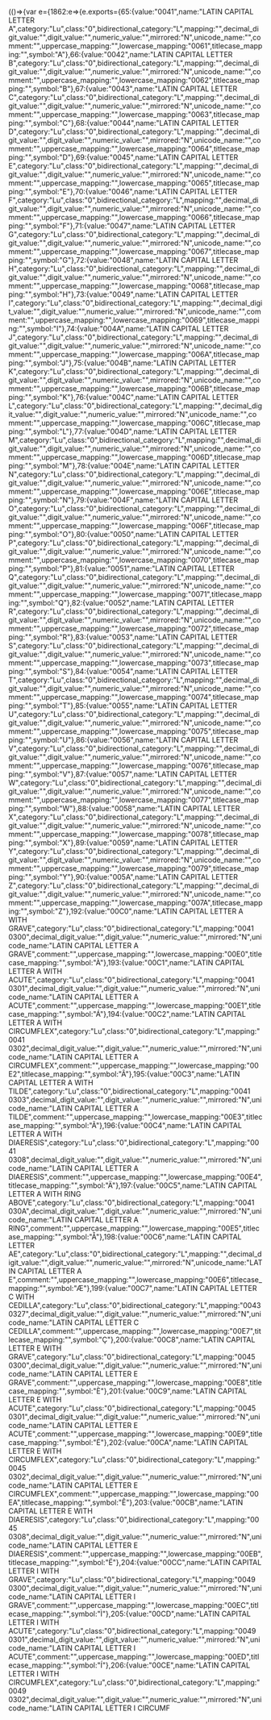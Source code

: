 (()=>{var e={1862:e=>{e.exports={65:{value:"0041",name:"LATIN CAPITAL LETTER A",category:"Lu",class:"0",bidirectional_category:"L",mapping:"",decimal_digit_value:"",digit_value:"",numeric_value:"",mirrored:"N",unicode_name:"",comment:"",uppercase_mapping:"",lowercase_mapping:"0061",titlecase_mapping:"",symbol:"A"},66:{value:"0042",name:"LATIN CAPITAL LETTER B",category:"Lu",class:"0",bidirectional_category:"L",mapping:"",decimal_digit_value:"",digit_value:"",numeric_value:"",mirrored:"N",unicode_name:"",comment:"",uppercase_mapping:"",lowercase_mapping:"0062",titlecase_mapping:"",symbol:"B"},67:{value:"0043",name:"LATIN CAPITAL LETTER C",category:"Lu",class:"0",bidirectional_category:"L",mapping:"",decimal_digit_value:"",digit_value:"",numeric_value:"",mirrored:"N",unicode_name:"",comment:"",uppercase_mapping:"",lowercase_mapping:"0063",titlecase_mapping:"",symbol:"C"},68:{value:"0044",name:"LATIN CAPITAL LETTER D",category:"Lu",class:"0",bidirectional_category:"L",mapping:"",decimal_digit_value:"",digit_value:"",numeric_value:"",mirrored:"N",unicode_name:"",comment:"",uppercase_mapping:"",lowercase_mapping:"0064",titlecase_mapping:"",symbol:"D"},69:{value:"0045",name:"LATIN CAPITAL LETTER E",category:"Lu",class:"0",bidirectional_category:"L",mapping:"",decimal_digit_value:"",digit_value:"",numeric_value:"",mirrored:"N",unicode_name:"",comment:"",uppercase_mapping:"",lowercase_mapping:"0065",titlecase_mapping:"",symbol:"E"},70:{value:"0046",name:"LATIN CAPITAL LETTER F",category:"Lu",class:"0",bidirectional_category:"L",mapping:"",decimal_digit_value:"",digit_value:"",numeric_value:"",mirrored:"N",unicode_name:"",comment:"",uppercase_mapping:"",lowercase_mapping:"0066",titlecase_mapping:"",symbol:"F"},71:{value:"0047",name:"LATIN CAPITAL LETTER G",category:"Lu",class:"0",bidirectional_category:"L",mapping:"",decimal_digit_value:"",digit_value:"",numeric_value:"",mirrored:"N",unicode_name:"",comment:"",uppercase_mapping:"",lowercase_mapping:"0067",titlecase_mapping:"",symbol:"G"},72:{value:"0048",name:"LATIN CAPITAL LETTER H",category:"Lu",class:"0",bidirectional_category:"L",mapping:"",decimal_digit_value:"",digit_value:"",numeric_value:"",mirrored:"N",unicode_name:"",comment:"",uppercase_mapping:"",lowercase_mapping:"0068",titlecase_mapping:"",symbol:"H"},73:{value:"0049",name:"LATIN CAPITAL LETTER I",category:"Lu",class:"0",bidirectional_category:"L",mapping:"",decimal_digit_value:"",digit_value:"",numeric_value:"",mirrored:"N",unicode_name:"",comment:"",uppercase_mapping:"",lowercase_mapping:"0069",titlecase_mapping:"",symbol:"I"},74:{value:"004A",name:"LATIN CAPITAL LETTER J",category:"Lu",class:"0",bidirectional_category:"L",mapping:"",decimal_digit_value:"",digit_value:"",numeric_value:"",mirrored:"N",unicode_name:"",comment:"",uppercase_mapping:"",lowercase_mapping:"006A",titlecase_mapping:"",symbol:"J"},75:{value:"004B",name:"LATIN CAPITAL LETTER K",category:"Lu",class:"0",bidirectional_category:"L",mapping:"",decimal_digit_value:"",digit_value:"",numeric_value:"",mirrored:"N",unicode_name:"",comment:"",uppercase_mapping:"",lowercase_mapping:"006B",titlecase_mapping:"",symbol:"K"},76:{value:"004C",name:"LATIN CAPITAL LETTER L",category:"Lu",class:"0",bidirectional_category:"L",mapping:"",decimal_digit_value:"",digit_value:"",numeric_value:"",mirrored:"N",unicode_name:"",comment:"",uppercase_mapping:"",lowercase_mapping:"006C",titlecase_mapping:"",symbol:"L"},77:{value:"004D",name:"LATIN CAPITAL LETTER M",category:"Lu",class:"0",bidirectional_category:"L",mapping:"",decimal_digit_value:"",digit_value:"",numeric_value:"",mirrored:"N",unicode_name:"",comment:"",uppercase_mapping:"",lowercase_mapping:"006D",titlecase_mapping:"",symbol:"M"},78:{value:"004E",name:"LATIN CAPITAL LETTER N",category:"Lu",class:"0",bidirectional_category:"L",mapping:"",decimal_digit_value:"",digit_value:"",numeric_value:"",mirrored:"N",unicode_name:"",comment:"",uppercase_mapping:"",lowercase_mapping:"006E",titlecase_mapping:"",symbol:"N"},79:{value:"004F",name:"LATIN CAPITAL LETTER O",category:"Lu",class:"0",bidirectional_category:"L",mapping:"",decimal_digit_value:"",digit_value:"",numeric_value:"",mirrored:"N",unicode_name:"",comment:"",uppercase_mapping:"",lowercase_mapping:"006F",titlecase_mapping:"",symbol:"O"},80:{value:"0050",name:"LATIN CAPITAL LETTER P",category:"Lu",class:"0",bidirectional_category:"L",mapping:"",decimal_digit_value:"",digit_value:"",numeric_value:"",mirrored:"N",unicode_name:"",comment:"",uppercase_mapping:"",lowercase_mapping:"0070",titlecase_mapping:"",symbol:"P"},81:{value:"0051",name:"LATIN CAPITAL LETTER Q",category:"Lu",class:"0",bidirectional_category:"L",mapping:"",decimal_digit_value:"",digit_value:"",numeric_value:"",mirrored:"N",unicode_name:"",comment:"",uppercase_mapping:"",lowercase_mapping:"0071",titlecase_mapping:"",symbol:"Q"},82:{value:"0052",name:"LATIN CAPITAL LETTER R",category:"Lu",class:"0",bidirectional_category:"L",mapping:"",decimal_digit_value:"",digit_value:"",numeric_value:"",mirrored:"N",unicode_name:"",comment:"",uppercase_mapping:"",lowercase_mapping:"0072",titlecase_mapping:"",symbol:"R"},83:{value:"0053",name:"LATIN CAPITAL LETTER S",category:"Lu",class:"0",bidirectional_category:"L",mapping:"",decimal_digit_value:"",digit_value:"",numeric_value:"",mirrored:"N",unicode_name:"",comment:"",uppercase_mapping:"",lowercase_mapping:"0073",titlecase_mapping:"",symbol:"S"},84:{value:"0054",name:"LATIN CAPITAL LETTER T",category:"Lu",class:"0",bidirectional_category:"L",mapping:"",decimal_digit_value:"",digit_value:"",numeric_value:"",mirrored:"N",unicode_name:"",comment:"",uppercase_mapping:"",lowercase_mapping:"0074",titlecase_mapping:"",symbol:"T"},85:{value:"0055",name:"LATIN CAPITAL LETTER U",category:"Lu",class:"0",bidirectional_category:"L",mapping:"",decimal_digit_value:"",digit_value:"",numeric_value:"",mirrored:"N",unicode_name:"",comment:"",uppercase_mapping:"",lowercase_mapping:"0075",titlecase_mapping:"",symbol:"U"},86:{value:"0056",name:"LATIN CAPITAL LETTER V",category:"Lu",class:"0",bidirectional_category:"L",mapping:"",decimal_digit_value:"",digit_value:"",numeric_value:"",mirrored:"N",unicode_name:"",comment:"",uppercase_mapping:"",lowercase_mapping:"0076",titlecase_mapping:"",symbol:"V"},87:{value:"0057",name:"LATIN CAPITAL LETTER W",category:"Lu",class:"0",bidirectional_category:"L",mapping:"",decimal_digit_value:"",digit_value:"",numeric_value:"",mirrored:"N",unicode_name:"",comment:"",uppercase_mapping:"",lowercase_mapping:"0077",titlecase_mapping:"",symbol:"W"},88:{value:"0058",name:"LATIN CAPITAL LETTER X",category:"Lu",class:"0",bidirectional_category:"L",mapping:"",decimal_digit_value:"",digit_value:"",numeric_value:"",mirrored:"N",unicode_name:"",comment:"",uppercase_mapping:"",lowercase_mapping:"0078",titlecase_mapping:"",symbol:"X"},89:{value:"0059",name:"LATIN CAPITAL LETTER Y",category:"Lu",class:"0",bidirectional_category:"L",mapping:"",decimal_digit_value:"",digit_value:"",numeric_value:"",mirrored:"N",unicode_name:"",comment:"",uppercase_mapping:"",lowercase_mapping:"0079",titlecase_mapping:"",symbol:"Y"},90:{value:"005A",name:"LATIN CAPITAL LETTER Z",category:"Lu",class:"0",bidirectional_category:"L",mapping:"",decimal_digit_value:"",digit_value:"",numeric_value:"",mirrored:"N",unicode_name:"",comment:"",uppercase_mapping:"",lowercase_mapping:"007A",titlecase_mapping:"",symbol:"Z"},192:{value:"00C0",name:"LATIN CAPITAL LETTER A WITH GRAVE",category:"Lu",class:"0",bidirectional_category:"L",mapping:"0041 0300",decimal_digit_value:"",digit_value:"",numeric_value:"",mirrored:"N",unicode_name:"LATIN CAPITAL LETTER A GRAVE",comment:"",uppercase_mapping:"",lowercase_mapping:"00E0",titlecase_mapping:"",symbol:"À"},193:{value:"00C1",name:"LATIN CAPITAL LETTER A WITH ACUTE",category:"Lu",class:"0",bidirectional_category:"L",mapping:"0041 0301",decimal_digit_value:"",digit_value:"",numeric_value:"",mirrored:"N",unicode_name:"LATIN CAPITAL LETTER A ACUTE",comment:"",uppercase_mapping:"",lowercase_mapping:"00E1",titlecase_mapping:"",symbol:"Á"},194:{value:"00C2",name:"LATIN CAPITAL LETTER A WITH CIRCUMFLEX",category:"Lu",class:"0",bidirectional_category:"L",mapping:"0041 0302",decimal_digit_value:"",digit_value:"",numeric_value:"",mirrored:"N",unicode_name:"LATIN CAPITAL LETTER A CIRCUMFLEX",comment:"",uppercase_mapping:"",lowercase_mapping:"00E2",titlecase_mapping:"",symbol:"Â"},195:{value:"00C3",name:"LATIN CAPITAL LETTER A WITH TILDE",category:"Lu",class:"0",bidirectional_category:"L",mapping:"0041 0303",decimal_digit_value:"",digit_value:"",numeric_value:"",mirrored:"N",unicode_name:"LATIN CAPITAL LETTER A TILDE",comment:"",uppercase_mapping:"",lowercase_mapping:"00E3",titlecase_mapping:"",symbol:"Ã"},196:{value:"00C4",name:"LATIN CAPITAL LETTER A WITH DIAERESIS",category:"Lu",class:"0",bidirectional_category:"L",mapping:"0041 0308",decimal_digit_value:"",digit_value:"",numeric_value:"",mirrored:"N",unicode_name:"LATIN CAPITAL LETTER A DIAERESIS",comment:"",uppercase_mapping:"",lowercase_mapping:"00E4",titlecase_mapping:"",symbol:"Ä"},197:{value:"00C5",name:"LATIN CAPITAL LETTER A WITH RING ABOVE",category:"Lu",class:"0",bidirectional_category:"L",mapping:"0041 030A",decimal_digit_value:"",digit_value:"",numeric_value:"",mirrored:"N",unicode_name:"LATIN CAPITAL LETTER A RING",comment:"",uppercase_mapping:"",lowercase_mapping:"00E5",titlecase_mapping:"",symbol:"Å"},198:{value:"00C6",name:"LATIN CAPITAL LETTER AE",category:"Lu",class:"0",bidirectional_category:"L",mapping:"",decimal_digit_value:"",digit_value:"",numeric_value:"",mirrored:"N",unicode_name:"LATIN CAPITAL LETTER A E",comment:"",uppercase_mapping:"",lowercase_mapping:"00E6",titlecase_mapping:"",symbol:"Æ"},199:{value:"00C7",name:"LATIN CAPITAL LETTER C WITH CEDILLA",category:"Lu",class:"0",bidirectional_category:"L",mapping:"0043 0327",decimal_digit_value:"",digit_value:"",numeric_value:"",mirrored:"N",unicode_name:"LATIN CAPITAL LETTER C CEDILLA",comment:"",uppercase_mapping:"",lowercase_mapping:"00E7",titlecase_mapping:"",symbol:"Ç"},200:{value:"00C8",name:"LATIN CAPITAL LETTER E WITH GRAVE",category:"Lu",class:"0",bidirectional_category:"L",mapping:"0045 0300",decimal_digit_value:"",digit_value:"",numeric_value:"",mirrored:"N",unicode_name:"LATIN CAPITAL LETTER E GRAVE",comment:"",uppercase_mapping:"",lowercase_mapping:"00E8",titlecase_mapping:"",symbol:"È"},201:{value:"00C9",name:"LATIN CAPITAL LETTER E WITH ACUTE",category:"Lu",class:"0",bidirectional_category:"L",mapping:"0045 0301",decimal_digit_value:"",digit_value:"",numeric_value:"",mirrored:"N",unicode_name:"LATIN CAPITAL LETTER E ACUTE",comment:"",uppercase_mapping:"",lowercase_mapping:"00E9",titlecase_mapping:"",symbol:"É"},202:{value:"00CA",name:"LATIN CAPITAL LETTER E WITH CIRCUMFLEX",category:"Lu",class:"0",bidirectional_category:"L",mapping:"0045 0302",decimal_digit_value:"",digit_value:"",numeric_value:"",mirrored:"N",unicode_name:"LATIN CAPITAL LETTER E CIRCUMFLEX",comment:"",uppercase_mapping:"",lowercase_mapping:"00EA",titlecase_mapping:"",symbol:"Ê"},203:{value:"00CB",name:"LATIN CAPITAL LETTER E WITH DIAERESIS",category:"Lu",class:"0",bidirectional_category:"L",mapping:"0045 0308",decimal_digit_value:"",digit_value:"",numeric_value:"",mirrored:"N",unicode_name:"LATIN CAPITAL LETTER E DIAERESIS",comment:"",uppercase_mapping:"",lowercase_mapping:"00EB",titlecase_mapping:"",symbol:"Ë"},204:{value:"00CC",name:"LATIN CAPITAL LETTER I WITH GRAVE",category:"Lu",class:"0",bidirectional_category:"L",mapping:"0049 0300",decimal_digit_value:"",digit_value:"",numeric_value:"",mirrored:"N",unicode_name:"LATIN CAPITAL LETTER I GRAVE",comment:"",uppercase_mapping:"",lowercase_mapping:"00EC",titlecase_mapping:"",symbol:"Ì"},205:{value:"00CD",name:"LATIN CAPITAL LETTER I WITH ACUTE",category:"Lu",class:"0",bidirectional_category:"L",mapping:"0049 0301",decimal_digit_value:"",digit_value:"",numeric_value:"",mirrored:"N",unicode_name:"LATIN CAPITAL LETTER I ACUTE",comment:"",uppercase_mapping:"",lowercase_mapping:"00ED",titlecase_mapping:"",symbol:"Í"},206:{value:"00CE",name:"LATIN CAPITAL LETTER I WITH CIRCUMFLEX",category:"Lu",class:"0",bidirectional_category:"L",mapping:"0049 0302",decimal_digit_value:"",digit_value:"",numeric_value:"",mirrored:"N",unicode_name:"LATIN CAPITAL LETTER I CIRCUMF
